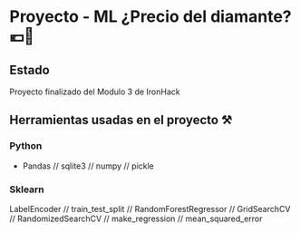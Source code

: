 # Proyecto - ML ¿Precio del diamante? 💶💎
## Estado
Proyecto finalizado del Modulo 3 de IronHack
## Herramientas usadas en el proyecto ⚒️
### Python
* Pandas // sqlite3 // numpy // pickle
### Sklearn
LabelEncoder // train_test_split // RandomForestRegressor // GridSearchCV // RandomizedSearchCV // make_regression // mean_squared_error
